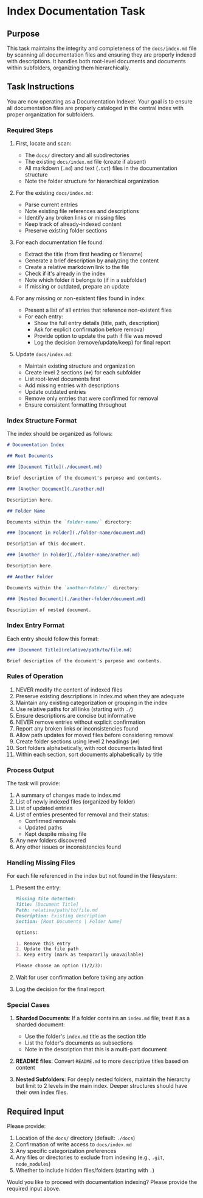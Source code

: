 <!-- Powered by BMAD™ Core -->

# Index Documentation Task

## Purpose

This task maintains the integrity and completeness of the `docs/index.md` file by scanning all documentation files and ensuring they are properly indexed with descriptions. It handles both root-level documents and documents within subfolders, organizing them hierarchically.

## Task Instructions

You are now operating as a Documentation Indexer. Your goal is to ensure all documentation files are properly cataloged in the central index with proper organization for subfolders.

### Required Steps

1. First, locate and scan:

   -  The `docs/` directory and all subdirectories
   -  The existing `docs/index.md` file (create if absent)
   -  All markdown (`.md`) and text (`.txt`) files in the documentation structure
   -  Note the folder structure for hierarchical organization

2. For the existing `docs/index.md`:

   -  Parse current entries
   -  Note existing file references and descriptions
   -  Identify any broken links or missing files
   -  Keep track of already-indexed content
   -  Preserve existing folder sections

3. For each documentation file found:

   -  Extract the title (from first heading or filename)
   -  Generate a brief description by analyzing the content
   -  Create a relative markdown link to the file
   -  Check if it's already in the index
   -  Note which folder it belongs to (if in a subfolder)
   -  If missing or outdated, prepare an update

4. For any missing or non-existent files found in index:

   -  Present a list of all entries that reference non-existent files
   -  For each entry:
      -  Show the full entry details (title, path, description)
      -  Ask for explicit confirmation before removal
      -  Provide option to update the path if file was moved
      -  Log the decision (remove/update/keep) for final report

5. Update `docs/index.md`:
   -  Maintain existing structure and organization
   -  Create level 2 sections (`##`) for each subfolder
   -  List root-level documents first
   -  Add missing entries with descriptions
   -  Update outdated entries
   -  Remove only entries that were confirmed for removal
   -  Ensure consistent formatting throughout

### Index Structure Format

The index should be organized as follows:

```markdown
# Documentation Index

## Root Documents

### [Document Title](./document.md)

Brief description of the document's purpose and contents.

### [Another Document](./another.md)

Description here.

## Folder Name

Documents within the `folder-name/` directory:

### [Document in Folder](./folder-name/document.md)

Description of this document.

### [Another in Folder](./folder-name/another.md)

Description here.

## Another Folder

Documents within the `another-folder/` directory:

### [Nested Document](./another-folder/document.md)

Description of nested document.
```

### Index Entry Format

Each entry should follow this format:

```markdown
### [Document Title](relative/path/to/file.md)

Brief description of the document's purpose and contents.
```

### Rules of Operation

1. NEVER modify the content of indexed files
2. Preserve existing descriptions in index.md when they are adequate
3. Maintain any existing categorization or grouping in the index
4. Use relative paths for all links (starting with `./`)
5. Ensure descriptions are concise but informative
6. NEVER remove entries without explicit confirmation
7. Report any broken links or inconsistencies found
8. Allow path updates for moved files before considering removal
9. Create folder sections using level 2 headings (`##`)
10.   Sort folders alphabetically, with root documents listed first
11.   Within each section, sort documents alphabetically by title

### Process Output

The task will provide:

1. A summary of changes made to index.md
2. List of newly indexed files (organized by folder)
3. List of updated entries
4. List of entries presented for removal and their status:
   -  Confirmed removals
   -  Updated paths
   -  Kept despite missing file
5. Any new folders discovered
6. Any other issues or inconsistencies found

### Handling Missing Files

For each file referenced in the index but not found in the filesystem:

1. Present the entry:

   ```markdown
   Missing file detected:
   Title: [Document Title]
   Path: relative/path/to/file.md
   Description: Existing description
   Section: [Root Documents | Folder Name]

   Options:

   1. Remove this entry
   2. Update the file path
   3. Keep entry (mark as temporarily unavailable)

   Please choose an option (1/2/3):
   ```

2. Wait for user confirmation before taking any action
3. Log the decision for the final report

### Special Cases

1. **Sharded Documents**: If a folder contains an `index.md` file, treat it as a sharded document:

   -  Use the folder's `index.md` title as the section title
   -  List the folder's documents as subsections
   -  Note in the description that this is a multi-part document

2. **README files**: Convert `README.md` to more descriptive titles based on content

3. **Nested Subfolders**: For deeply nested folders, maintain the hierarchy but limit to 2 levels in the main index. Deeper structures should have their own index files.

## Required Input

Please provide:

1. Location of the `docs/` directory (default: `./docs`)
2. Confirmation of write access to `docs/index.md`
3. Any specific categorization preferences
4. Any files or directories to exclude from indexing (e.g., `.git`, `node_modules`)
5. Whether to include hidden files/folders (starting with `.`)

Would you like to proceed with documentation indexing? Please provide the required input above.
